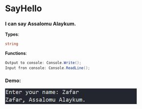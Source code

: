 # SayHello

### I can say Assalomu Alaykum.

**Types**:
```cs
string
```

**Functions**:
```cs
Output to console: Console.Write();
Input fron console: Console.ReadLine();
```

### Demo:

![](./SayHello/Assets/Screenshot%202023-11-26%20131310.png)
